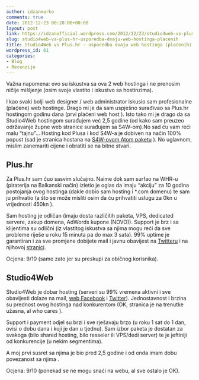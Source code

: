 ```yaml
---
author: idzanmarko
comments: true
date: 2012-12-23 00:28:00+00:00
layout: post
link: https://idzanofficial.wordpress.com/2012/12/23/studio4web-vs-plus-hr-usporedba-dvaju-web-hostinga-placenih/
slug: studio4web-vs-plus-hr-usporedba-dvaju-web-hostinga-placenih
title: Studio4Web vs Plus.hr – usporedba dvaju web hostinga (plaćenih)
wordpress_id: 61
categories:
- Blog
- Recenzije
---
```


Važna napomena: ovo su iskustva sa ova 2 web hostinga i ne prenosim ničije mišljenje (osim svoje vlastito i iskustvo sa hostinzima).  
  
I kao svaki bolji web designer / web administrator iskusio sam profesionalne (plaćene) web hostinge. Drago mi je da sam uspješno surađivao sa Plus.hr hostingom godinu dana (prvi plaćeni web host ). Isto tako mi je drago da sa Studio4Web hostingom surađujem već 2,5 godine (od kako sam preuzeo održavanje župne web stranice surađujem sa S4W-om).No sad ću vam reći malu “tajnu”… Hosting kod Plusa i kod S4W-a je dobiven na način 100% popust (sad je stranica hostana na [S4W-ovom Atom paketu](http://www.studio4web.com/hosting.php) ). No uglavnom, mislim zanemariti cijene i obratiti se na bitne stvari.  


## Plus.hr

  
Za Plus.hr sam čuo sasvim slučajno. Naime dok sam surfao na WHR-u (piraterija na Balkanski način) izletio je oglas da imaju “akciju” za 10 godina postojanja ovog hostinga (dakle dobio sam hosting i *.com domenu) te sam ju prihvatio (a što se može misliti osim da ću prihvatiti uslugu za 0kn u vrijednosti 450kn ).  
  
Sam hosting je odličan (imaju dosta različitih paketa, VPS, dedicated servere, zakup domena, AdWords kupone (NOVO)). Support je brz i sa klijentima su odlični (iz vlastitog iskustva sa njima mogu reći da sve probleme riješe u roku 15 minuta pa do max 3 sata). 99% uptime je garantiran i za sve promjene dobijete mail i javnu obavijest na [Twitteru](https://twitter.com/PlusHostingHr) i na njihovoj [stranici](http://www.plus.hr/support/novosti/).  
  
Ocjena: 9/10 (samo zato jer su preskupi za običnog korisnika).  


## Studio4Web

  
Studio4Web je dobar hosting (serveri su 99% vremena aktivni i sve obavijesti dolaze na mail, [web](http://www.studio4web.com/),[Facebook](https://www.facebook.com/Studio4web) i [Twitter](https://twitter.com/studio4web)). Jednostavnost i brzina su prednost ovog hostinga nad konkurentom (OK, stranica je na trenutke užasna, al who cares ).  
  
Support i payment odjel su brzi i sve rješavaju brzo (u roku 1 sat do 1 dan, ovisi o dobu dana i koji je dan u tjednu). Sam izbor paketa je dostatan za svakoga (bilo shared hosting, bilo resseler ili VPS/dedi server) te je jeftiniji od konkurencije (u nekim segmentima).  
  
A moj prvi susret sa njima je bio pred 2,5 godine i od onda imam dobu povezanost sa njima .  
  
Ocjena: 9/10 (ponekad se ne mogu snaći na webu, al sve ostalo je OK).
